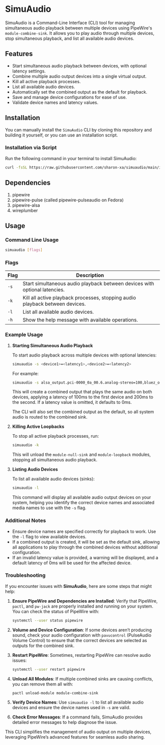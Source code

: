 # SimuAudio

SimuAudio is a Command-Line Interface (CLI) tool for managing simultaneous audio playback between multiple devices using PipeWire's `module-combine-sink`. It allows you to play audio through multiple devices, stop simultaneous playback, and list all available audio devices.

## Features

- Start simultaneous audio playback between devices, with optional latency settings.
- Combine multiple audio output devices into a single virtual output.
- Kill all active playback processes.
- List all available audio devices.
- Automatically set the combined output as the default for playback.
- Save and manage device configurations for ease of use.
- Validate device names and latency values.

## Installation

You can manually install the `SimuAudio` CLI by cloning this repository and building it yourself, or you can use an installation script.

### Installation via Script

Run the following command in your terminal to install SimuAudio:

```bash
curl -fsSL https://raw.githubusercontent.com/sharon-xa/simuaudio/main/install.sh | sudo bash
```

## Dependencies

1. pipewire
2. pipewire-pulse (called pipewire-pulseaudio on Fedora)
3. pipewire-alsa
4. wireplumber

## Usage

### Command Line Usage

```bash
simuaudio [flags]
```

### Flags

| Flag | Description                                                                  |
| ---- | ---------------------------------------------------------------------------- |
| `-s` | Start simultaneous audio playback between devices with optional latencies.   |
| `-k` | Kill all active playback processes, stopping audio playback between devices. |
| `-l` | List all available audio devices.                                            |
| `-h` | Show the help message with available operations.                             |

### Example Usage

1. **Starting Simultaneous Audio Playback**

   To start audio playback across multiple devices with optional latencies:

   ```bash
   simuaudio -s <device1>=<latency1>,<device2>=<latency2>
   ```

   For example:

   ```bash
   simuaudio -s alsa_output.pci-0000_0a_00.6.analog-stereo=100,bluez_output.D8_37_3B_09_3D_C0.1=200
   ```

   This will create a combined output that plays the same audio on both devices, applying a latency of 100ms to the first device and 200ms to the second. If a latency value is omitted, it defaults to 0ms.

   The CLI will also set the combined output as the default, so all system audio is routed to the combined sink.

2. **Killing Active Loopbacks**

   To stop all active playback processes, run:

   ```bash
   simuaudio -k
   ```

   This will unload the `module-null-sink` and `module-loopback` modules, stopping all simultaneous audio playback.

3. **Listing Audio Devices**

   To list all available audio devices (sinks):

   ```bash
   simuaudio -l
   ```

   This command will display all available audio output devices on your system, helping you identify the correct device names and associated media names to use with the `-s` flag.

### Additional Notes

- Ensure device names are specified correctly for playback to work. Use the `-l` flag to view available devices.
- If a combined output is created, it will be set as the default sink, allowing all applications to play through the combined devices without additional configuration.
- If an invalid latency value is provided, a warning will be displayed, and a default latency of 0ms will be used for the affected device.

### Troubleshooting

If you encounter issues with **SimuAudio**, here are some steps that might help:

1. **Ensure PipeWire and Dependencies are Installed**: Verify that PipeWire, `pactl`, and `pw-jack` are properly installed and running on your system. You can check the status of PipeWire with:

   ```bash
   systemctl --user status pipewire
   ```

2. **Volume and Device Configuration**: If some devices aren’t producing sound, check your audio configuration with `pavucontrol` (PulseAudio Volume Control) to ensure that the correct devices are selected as outputs for the combined sink.

3. **Restart PipeWire**: Sometimes, restarting PipeWire can resolve audio issues:

   ```bash
   systemctl --user restart pipewire
   ```

4. **Unload All Modules**: If multiple combined sinks are causing conflicts, you can remove them all with:

   ```bash
   pactl unload-module module-combine-sink
   ```

5. **Verify Device Names**: Use `simuaudio -l` to list all available audio devices and ensure the device names used in `-s` are valid.

6. **Check Error Messages**: If a command fails, SimuAudio provides detailed error messages to help diagnose the issue.

This CLI simplifies the management of audio output on multiple devices, leveraging PipeWire’s advanced features for seamless audio sharing.

